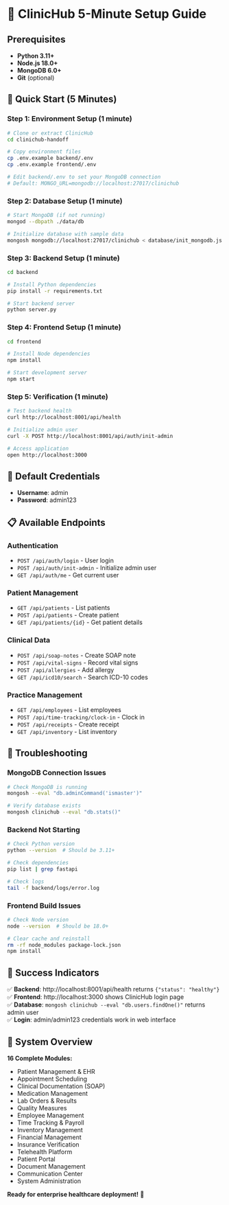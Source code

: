# 🚀 ClinicHub 5-Minute Setup Guide

## Prerequisites
- **Python 3.11+** 
- **Node.js 18.0+**
- **MongoDB 6.0+**
- **Git** (optional)

## 🎯 Quick Start (5 Minutes)

### Step 1: Environment Setup (1 minute)
```bash
# Clone or extract ClinicHub
cd clinichub-handoff

# Copy environment files
cp .env.example backend/.env
cp .env.example frontend/.env

# Edit backend/.env to set your MongoDB connection
# Default: MONGO_URL=mongodb://localhost:27017/clinichub
```

### Step 2: Database Setup (1 minute)
```bash
# Start MongoDB (if not running)
mongod --dbpath ./data/db

# Initialize database with sample data
mongosh mongodb://localhost:27017/clinichub < database/init_mongodb.js
```

### Step 3: Backend Setup (1 minute)
```bash
cd backend

# Install Python dependencies
pip install -r requirements.txt

# Start backend server
python server.py
```

### Step 4: Frontend Setup (1 minute)
```bash
cd frontend

# Install Node dependencies  
npm install

# Start development server
npm start
```

### Step 5: Verification (1 minute)
```bash
# Test backend health
curl http://localhost:8001/api/health

# Initialize admin user
curl -X POST http://localhost:8001/api/auth/init-admin

# Access application
open http://localhost:3000
```

## 🔐 Default Credentials
- **Username**: admin
- **Password**: admin123

## 📋 Available Endpoints

### Authentication
- `POST /api/auth/login` - User login
- `POST /api/auth/init-admin` - Initialize admin user
- `GET /api/auth/me` - Get current user

### Patient Management
- `GET /api/patients` - List patients
- `POST /api/patients` - Create patient
- `GET /api/patients/{id}` - Get patient details

### Clinical Data
- `POST /api/soap-notes` - Create SOAP note
- `POST /api/vital-signs` - Record vital signs
- `POST /api/allergies` - Add allergy
- `GET /api/icd10/search` - Search ICD-10 codes

### Practice Management
- `GET /api/employees` - List employees  
- `POST /api/time-tracking/clock-in` - Clock in
- `POST /api/receipts` - Create receipt
- `GET /api/inventory` - List inventory

## 🐛 Troubleshooting

### MongoDB Connection Issues
```bash
# Check MongoDB is running
mongosh --eval "db.adminCommand('ismaster')"

# Verify database exists
mongosh clinichub --eval "db.stats()"
```

### Backend Not Starting
```bash
# Check Python version
python --version  # Should be 3.11+

# Check dependencies
pip list | grep fastapi

# Check logs
tail -f backend/logs/error.log
```

### Frontend Build Issues
```bash
# Check Node version
node --version  # Should be 18.0+

# Clear cache and reinstall
rm -rf node_modules package-lock.json
npm install
```

## 🎉 Success Indicators

✅ **Backend**: http://localhost:8001/api/health returns `{"status": "healthy"}`  
✅ **Frontend**: http://localhost:3000 shows ClinicHub login page  
✅ **Database**: `mongosh clinichub --eval "db.users.findOne()"` returns admin user  
✅ **Login**: admin/admin123 credentials work in web interface  

## 🏥 System Overview

**16 Complete Modules:**
- Patient Management & EHR
- Appointment Scheduling  
- Clinical Documentation (SOAP)
- Medication Management
- Lab Orders & Results
- Quality Measures
- Employee Management
- Time Tracking & Payroll
- Inventory Management
- Financial Management
- Insurance Verification
- Telehealth Platform
- Patient Portal
- Document Management
- Communication Center
- System Administration

**Ready for enterprise healthcare deployment!** 🚀